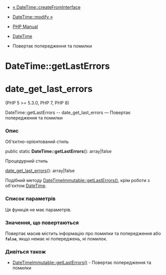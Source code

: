 - [« DateTime::createFromInterface](datetime.createfrominterface.md)
- [DateTime::modify »](datetime.modify.md)

- [PHP Manual](index.md)
- [DateTime](class.datetime.md)
- Повертає попередження та помилки

# DateTime::getLastErrors

# date_get_last_errors

(PHP 5 \>= 5.3.0, PHP 7, PHP 8)

DateTime::getLastErrors -- date_get_last_errors — Повертає
попередження та помилки

### Опис

Об'єктно-орієнтований стиль

public static **DateTime::getLastErrors**(): array\|false

Процедурний стиль

[date_get_last_errors](function.date-get-last-errors.md)():
array\|false

Подібний методу
[DateTimeImmutable::getLastErrors()](datetimeimmutable.getlasterrors.md),
крім роботи з об'єктом [DateTime](class.datetime.md).

### Список параметрів

Ця функція не має параметрів.

### Значення, що повертаються

Повертає масив містить інформацію про помилки та попередження або
**`false`**, якщо немає ні попереджень, ні помилок.

### Дивіться також

- [DateTimeImmutable::getLastErrors()](datetimeimmutable.getlasterrors.md) -
Повертає попередження та помилки
